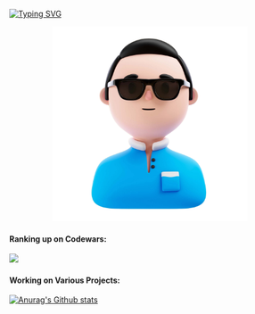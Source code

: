 [![Typing SVG](https://readme-typing-svg.demolab.com/?lines=Hi+there,+I+am+Meylis.+Currently;diving+into+captivating+world+of;web+development.&width=450)](https://git.io/typing-svg)

<div align="center">
  <img src="user.a40a30c0.png" width="350px" />
</div>

#### Ranking up on Codewars:
<img src="https://www.codewars.com/users/sabi70/badges/large" />

#### Working on Various Projects:

[![Anurag's Github stats](https://github-readme-stats.vercel.app/api?username=sabi70&show_icons=true&theme=dark#gh-dark-mode-only)](https://github.com/anuraghazra/github-readme-stats)




